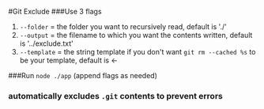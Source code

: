 #Git Exclude
###Use 3 flags
1. `--folder` = the folder you want to recursively read, default is './'
2. `--output` = the filename to which you want the contents written, default is '../exclude.txt'
3. `--template` = the string template if you don't want `git rm --cached %s` to be your template, default is <-

###Run 
`node ./app` (append flags as needed)
### automatically excludes `.git` contents to prevent errors